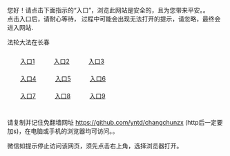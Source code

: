 您好！请点击下面指示的“入口”，浏览此网站是安全的，且为您带来平安。。 <br/>
点击入口后，请耐心等待， 过程中可能会出现无法打开的提示，请忽略，最终会进入网站. </br>

法轮大法在长春<br/>
<div style="padding:10px"><a style="margin:20px" target="_blank" href="https://d3pye91zq443h7.cloudfront.net/2Qpsp?yndviep" id="ccLink1" rel="nofollow">入口1</a> <a target="_blank" style="margin:20px" href="https://d1dkajugiq1jsi.cloudfront.net/2Qpsp?ymezqbak" id="ccLink2" rel="nofollow">入口2</a> <a style="margin:20px" target="_blank" href="https://d2rg1t78agfanj.cloudfront.net/2Qpsp?icyxxpmr" id="ccLink3" rel="nofollow">入口3</a></div>

<div style="padding:10px" ><a style="margin:20px" target="_blank" href="https://d3pye91zq443h7.cloudfront.net/2Qpsp?yndviep" id="ccLink4" rel="nofollow">入口4</a> <a style="margin:20px" href="https://d1dkajugiq1jsi.cloudfront.net/2Qpsp?ymezqbak" target="_blank" id="ccLink5" rel="nofollow">入口5</a> <a style="margin:20px" href="https://d2rg1t78agfanj.cloudfront.net/2Qpsp?icyxxpmr" target="_blank" id="ccLink6" rel="nofollow">入口6</a></div>

<div style="padding:10px"><a style="margin:20px" target="_blank" href="https://d3pye91zq443h7.cloudfront.net/2Qpsp?yndviep" id="ccLink7" rel="nofollow">入口7</a> <a style="margin:20px" href="https://d1dkajugiq1jsi.cloudfront.net/2Qpsp?ymezqbak" target="_blank" id="ccLink8" rel="nofollow">入口8</a> <a style="margin:20px" target="_blank" href="https://d2rg1t78agfanj.cloudfront.net/2Qpsp?icyxxpmr" id="ccLink9" rel="nofollow">入口9</a></div>

<br/>



请复制并记住免翻墙网址 https://github.com/yntd/changchunzx (http后一定要加s)，在电脑或手机的浏览器均可访问。。<br/>

微信如提示停止访问该网页，须先点击右上角，选择浏览器打开。
